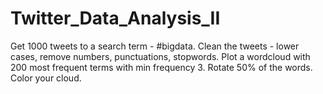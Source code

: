 # Twitter_Data_Analysis_II
Get 1000 tweets to a search term - #bigdata. Clean the tweets - lower cases, remove numbers, punctuations, stopwords. Plot a wordcloud with 200 most frequent terms with min frequency 3. Rotate 50% of the words. Color your cloud.
